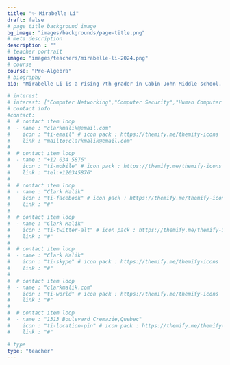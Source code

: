 ```yaml
---
title: "✨ Mirabelle Li"
draft: false
# page title background image
bg_image: "images/backgrounds/page-title.png"
# meta description
description : ""
# teacher portrait
image: "images/teachers/mirabelle-li-2024.png"
# course
course: "Pre-Algebra"
# biography
bio: "Mirabelle Li is a rising 7th grader in Cabin John Middle school. She loves reading all sorts of reading material and all sorts of origami and crafts. She received CERTIFICATE OF ACHIEVEMENT for students in grade 6 or below for outstanding performance on AMC8 in both 2023 and 2024.  In addition, her elementary school math team recently won 3rd place at DMV Math Tournament 2024, hosted by Rosa Lee Carter Elementary School in Virginia."

# interest
# interest: ["Computer Networking","Computer Security","Human Computer Interfacing"]
# contact info
#contact:
#  # contact item loop
#  - name : "clarkmalik@email.com"
#    icon : "ti-email" # icon pack : https://themify.me/themify-icons
#    link : "mailto:clarkmalik@email.com"
#
#  # contact item loop
#  - name : "+12 034 5876"
#    icon : "ti-mobile" # icon pack : https://themify.me/themify-icons
#    link : "tel:+120345876"
#
#  # contact item loop
#  - name : "Clark Malik"
#    icon : "ti-facebook" # icon pack : https://themify.me/themify-icons
#    link : "#"
#
#  # contact item loop
#  - name : "Clark Malik"
#    icon : "ti-twitter-alt" # icon pack : https://themify.me/themify-icons
#    link : "#"
#
#  # contact item loop
#  - name : "Clark Malik"
#    icon : "ti-skype" # icon pack : https://themify.me/themify-icons
#    link : "#"
#
#  # contact item loop
#  - name : "clarkmalik.com"
#    icon : "ti-world" # icon pack : https://themify.me/themify-icons
#    link : "#"
#
#  # contact item loop
#  - name : "1313 Boulevard Cremazie,Quebec"
#    icon : "ti-location-pin" # icon pack : https://themify.me/themify-icons
#    link : "#"

# type
type: "teacher"
---
```




